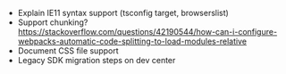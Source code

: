 -   Explain IE11 syntax support (tsconfig target, browserslist)
-   Support chunking? https://stackoverflow.com/questions/42190544/how-can-i-configure-webpacks-automatic-code-splitting-to-load-modules-relative
-   Document CSS file support
-   Legacy SDK migration steps on dev center
